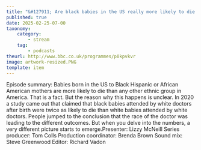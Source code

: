 ```yaml
---
title: "&#127911; Are black babies in the US really more likely to die under the care of white doctors?"
published: true
date: 2025-02-25-07-00
taxonomy:
    category:
        - stream
    tag:
        - podcasts
theurl: http://www.bbc.co.uk/programmes/p0kpvkvr
image: artwork-resized.PNG
template: item
---
```


Episode summary: Babies born in the US to Black Hispanic or African American mothers are more likely to die than any other ethnic group in America. That is a fact. But the reason why this happens is unclear. In 2020 a study came out that claimed that black babies attended by white doctors after birth were twice as likely to die than white babies attended by white doctors. People jumped to the conclusion that the race of the doctor was leading to the different outcomes. But when you delve into the numbers, a very different picture starts to emerge.Presenter: Lizzy McNeill Series producer: Tom Colls Production coordinator: Brenda Brown Sound mix: Steve Greenwood Editor: Richard Vadon
